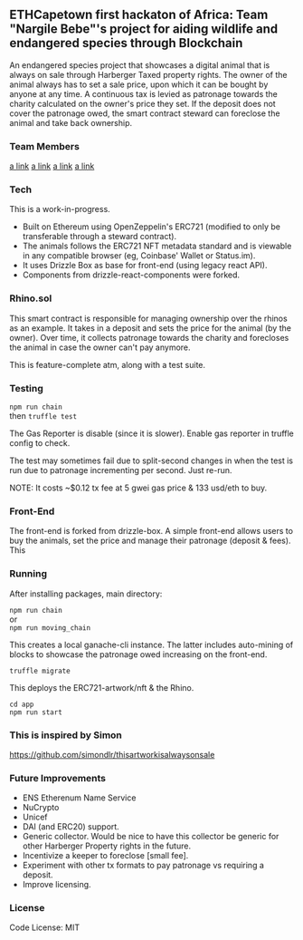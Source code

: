 ##  ETHCapetown first hackaton of Africa: Team "Nargile Bebe"'s project for aiding wildlife and endangered species through Blockchain

An endangered species project that showcases a digital animal that is always on sale through Harberger Taxed property rights. The owner of the animal always has to set a sale price, upon which it can be bought by anyone at any time. A continuous tax is levied as patronage towards the charity calculated on the owner's price they set. If the deposit does not cover the patronage owed, the smart contract steward can foreclose the animal and take back ownership.

### Team Members
[a link](https://github.com/shenferhat)
[a link](https://github.com/DenhamPreen)
[a link](http://github.com/moose-code)
[a link](https://github.com/stentonian)


### Tech

This is a work-in-progress.

- Built on Ethereum using OpenZeppelin's ERC721 (modified to only be transferable through a steward contract).
- The animals follows the ERC721 NFT metadata standard and is viewable in any compatible browser (eg, Coinbase' Wallet or Status.im).
- It uses Drizzle Box as base for front-end (using legacy react API).
- Components from drizzle-react-components were forked.

### Rhino.sol

This smart contract is responsible for managing ownership over the rhinos as an example. It takes in a deposit and sets the price for the animal (by the owner). Over time, it collects patronage towards the charity and forecloses the animal in case the owner can't pay anymore.

This is feature-complete atm, along with a test suite.

### Testing

`npm run chain`  
then
`truffle test`

The Gas Reporter is disable (since it is slower). Enable gas reporter in truffle config to check.

The test may sometimes fail due to split-second changes in when the test is run due to patronage incrementing per second.
Just re-run.

NOTE: It costs ~$0.12 tx fee at 5 gwei gas price & 133 usd/eth to buy. 

### Front-End

The front-end is forked from drizzle-box. A simple front-end allows users to buy the animals, set the price and manage their patronage (deposit & fees). This

### Running 

After installing packages, main directory:

`npm run chain`  
or  
`npm run moving_chain`  

This creates a local ganache-cli instance. The latter includes auto-mining of blocks to showcase the patronage owed increasing on the front-end.

`truffle migrate`

This deploys the ERC721-artwork/nft & the Rhino.

`cd app`  
`npm run start`  

### This is inspired by Simon

https://github.com/simondlr/thisartworkisalwaysonsale

### Future  Improvements

- ENS Etherenum Name Service
- NuCrypto
- Unicef
- DAI (and ERC20) support.
- Generic collector. Would be nice to have this collector be generic for other Harberger Property rights in the future.
- Incentivize a keeper to foreclose [small fee].
- Experiment with other tx formats to pay patronage vs requiring a deposit.
- Improve licensing.

### License

Code License:
MIT
